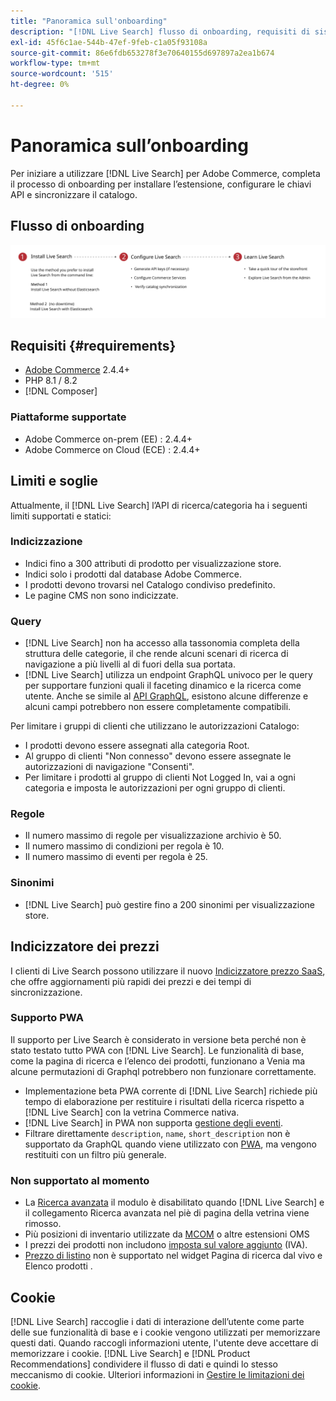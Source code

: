 ```yaml
---
title: "Panoramica sull'onboarding"
description: "[!DNL Live Search] flusso di onboarding, requisiti di sistema, limiti e limitazioni"
exl-id: 45f6c1ae-544b-47ef-9feb-c1a05f93108a
source-git-commit: 86e6fdb653278f3e70640155d697897a2ea1b674
workflow-type: tm+mt
source-wordcount: '515'
ht-degree: 0%

---
```


# Panoramica sull’onboarding

Per iniziare a utilizzare [!DNL Live Search] per Adobe Commerce, completa il processo di onboarding per installare l’estensione, configurare le chiavi API e sincronizzare il catalogo.

## Flusso di onboarding

![[!DNL Live Search] diagramma di onboarding](assets/onboarding-flow.svg)

## Requisiti {#requirements}

* [Adobe Commerce](https://business.adobe.com/products/magento/magento-commerce.html) 2.4.4+
* PHP 8.1 / 8.2
* [!DNL Composer]

### Piattaforme supportate

* Adobe Commerce on-prem (EE) : 2.4.4+
* Adobe Commerce on Cloud (ECE) : 2.4.4+

## Limiti e soglie

Attualmente, il [!DNL Live Search] l’API di ricerca/categoria ha i seguenti limiti supportati e statici:

### Indicizzazione

* Indici fino a 300 attributi di prodotto per visualizzazione store.
* Indici solo i prodotti dal database Adobe Commerce.
* I prodotti devono trovarsi nel Catalogo condiviso predefinito.
* Le pagine CMS non sono indicizzate.

### Query

* [!DNL Live Search] non ha accesso alla tassonomia completa della struttura delle categorie, il che rende alcuni scenari di ricerca di navigazione a più livelli al di fuori della sua portata.
* [!DNL Live Search] utilizza un endpoint GraphQL univoco per le query per supportare funzioni quali il faceting dinamico e la ricerca come utente. Anche se simile al [API GraphQL](https://developer.adobe.com/commerce/webapi/graphql/), esistono alcune differenze e alcuni campi potrebbero non essere completamente compatibili.

Per limitare i gruppi di clienti che utilizzano le autorizzazioni Catalogo:

* I prodotti devono essere assegnati alla categoria Root.
* Al gruppo di clienti &quot;Non connesso&quot; devono essere assegnate le autorizzazioni di navigazione &quot;Consenti&quot;.
* Per limitare i prodotti al gruppo di clienti Not Logged In, vai a ogni categoria e imposta le autorizzazioni per ogni gruppo di clienti.

### Regole

* Il numero massimo di regole per visualizzazione archivio è 50.
* Il numero massimo di condizioni per regola è 10.
* Il numero massimo di eventi per regola è 25.

### Sinonimi

* [!DNL Live Search] può gestire fino a 200 sinonimi per visualizzazione store.

## Indicizzatore dei prezzi

I clienti di Live Search possono utilizzare il nuovo [Indicizzatore prezzo SaaS](../price-index/index.md), che offre aggiornamenti più rapidi dei prezzi e dei tempi di sincronizzazione.

### Supporto PWA

Il supporto per Live Search è considerato in versione beta perché non è stato testato tutto PWA con [!DNL Live Search]. Le funzionalità di base, come la pagina di ricerca e l’elenco dei prodotti, funzionano a Venia ma alcune permutazioni di Graphql potrebbero non funzionare correttamente.

* Implementazione beta PWA corrente di [!DNL Live Search] richiede più tempo di elaborazione per restituire i risultati della ricerca rispetto a [!DNL Live Search] con la vetrina Commerce nativa.
* [!DNL Live Search] in PWA non supporta [gestione degli eventi](https://developer.adobe.com/commerce/services/shared-services/storefront-events/sdk/).
* Filtrare direttamente `description`, `name`, `short_description` non è supportato da GraphQL quando viene utilizzato con [PWA](https://developer.adobe.com/commerce/pwa-studio/), ma vengono restituiti con un filtro più generale.

### Non supportato al momento

* La [Ricerca avanzata](https://experienceleague.adobe.com/docs/commerce-admin/catalog/catalog/search/search.html#advanced-search) il modulo è disabilitato quando [!DNL Live Search] e il collegamento Ricerca avanzata nel piè di pagina della vetrina viene rimosso.
* Più posizioni di inventario utilizzate da [MCOM](https://experienceleague.adobe.com/docs/commerce-admin/systems/integrations/mcom.html) o altre estensioni OMS
* I prezzi dei prodotti non includono [imposta sul valore aggiunto](https://experienceleague.adobe.com/docs/commerce-admin/stores-sales/site-store/taxes/vat.html) (IVA).
* [Prezzo di listino](https://experienceleague.adobe.com/docs/commerce-admin/catalog/products/pricing/product-price-tier.html) non è supportato nel widget Pagina di ricerca dal vivo e Elenco prodotti .

## Cookie

[!DNL Live Search] raccoglie i dati di interazione dell’utente come parte delle sue funzionalità di base e i cookie vengono utilizzati per memorizzare questi dati. Quando raccogli informazioni utente, l&#39;utente deve accettare di memorizzare i cookie. [!DNL Live Search] e [!DNL Product Recommendations] condividere il flusso di dati e quindi lo stesso meccanismo di cookie. Ulteriori informazioni in [Gestire le limitazioni dei cookie](https://experienceleague.adobe.com/docs/commerce-merchant-services/product-recommendations/developer/setting-cookie.html).
